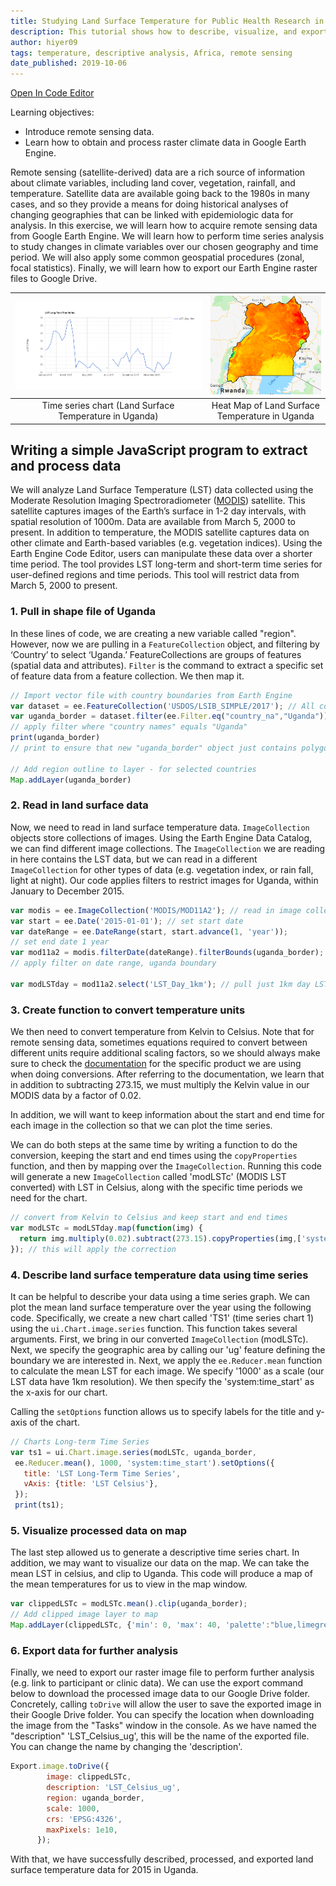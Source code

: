 ```yaml
---
title: Studying Land Surface Temperature for Public Health Research in Uganda
description: This tutorial shows how to describe, visualize, and export Earth Engine exposure data for public health research.
author: hiyer09
tags: temperature, descriptive analysis, Africa, remote sensing
date_published: 2019-10-06
---
```


[Open In Code Editor](https://code.earthengine.google.com/1a1f6c705f5ec8e897f319106ef80aef)

Learning objectives:
* Introduce remote sensing data.
* Learn how to obtain and process raster climate data in Google Earth Engine.

Remote sensing (satellite-derived) data are a rich source of information about climate variables, including land cover, vegetation, rainfall, and temperature. Satellite data are available going back to the 1980s in many cases, and so they provide a means for doing historical analyses of changing geographies that can be linked with epidemiologic data for analysis.
In this exercise, we will learn how to acquire remote sensing data from Google Earth Engine. We will learn how to perform time series analysis to study changes in climate variables over our chosen geography and time period. We will also apply some common geospatial procedures (zonal, focal statistics). Finally, we will learn how to export our Earth Engine raster files to Google Drive.

![](ee-chart-v2.png)  |  ![](ph_ug_lst.png) |
:-------------------------:|:-------------------------:|
Time series chart (Land Surface Temperature in Uganda)             |  Heat Map of Land Surface Temperature in Uganda        |



## Writing a simple JavaScript program to extract and process data

We will analyze Land Surface Temperature (LST) data collected using the Moderate Resolution Imaging Spectroradiometer ([MODIS](https://lpdaac.usgs.gov/products/mod11a2v006/)) satellite. This satellite captures images of the Earth’s surface in 1-2 day intervals, with spatial resolution of 1000m. Data are available from March 5, 2000 to present. In addition to temperature, the MODIS satellite captures data on other climate and Earth-based variables (e.g. vegetation indices).
Using the Earth Engine Code Editor, users can manipulate these data over a shorter time period. The tool provides LST long-term and short-term time series for user-defined regions and time periods. This tool will restrict data from March 5, 2000 to present.

### 1. Pull in shape file of Uganda 

In these lines of code, we are creating a new variable called "region". However, now we are pulling in a `FeatureCollection` object, and filtering by ‘Country’ to select ‘Uganda.’ FeatureCollections are groups of features (spatial data and attributes).  `Filter` is the command to extract a specific set of feature data from a feature collection. We then map it.
```javascript
// Import vector file with country boundaries from Earth Engine
var dataset = ee.FeatureCollection('USDOS/LSIB_SIMPLE/2017'); // All countries
var uganda_border = dataset.filter(ee.Filter.eq("country_na","Uganda")); 
// apply filter where "country names" equals "Uganda"
print(uganda_border) 
// print to ensure that new "uganda_border" object just contains polygon for Uganda

// Add region outline to layer - for selected countries
Map.addLayer(uganda_border)
```
### 2. Read in land surface data

Now, we need to read in land surface temperature data. `ImageCollection` objects store collections of images. Using the Earth Engine Data Catalog, we can find different image collections. The `ImageCollection` we are reading in here contains the LST data, but we can read in a different `ImageCollection` for other types of data (e.g. vegetation index, or rain fall, light at night).
Our code applies filters to restrict images for Uganda, within January to December 2015.
```javascript
var modis = ee.ImageCollection('MODIS/MOD11A2'); // read in image collection
var start = ee.Date('2015-01-01'); // set start date
var dateRange = ee.DateRange(start, start.advance(1, 'year'));
// set end date 1 year
var mod11a2 = modis.filterDate(dateRange).filterBounds(uganda_border);
// apply filter on date range, uganda boundary

var modLSTday = mod11a2.select('LST_Day_1km'); // pull just 1km day LST
```
### 3. Create function to convert temperature units

We then need to convert temperature from Kelvin to Celsius. Note that for remote sensing data, sometimes equations required to convert between different units require additional scaling factors, so we should always make sure to check the [documentation](https://icess.eri.ucsb.edu/modis/LstUsrGuide/usrguide_mod11.html#sds) for the specific product we are using when doing conversions.   After referring to the documentation, we learn that in addition to subtracting 273.15, we must multiply the Kelvin value in our MODIS data by a factor of 0.02.

In addition, we will want to keep information about the start and end time for each image in the collection so that we can plot the time series.

We can do both steps at the same time by writing a function to do the conversion, keeping the start and end times using the `copyProperties` function, and then by mapping over the `ImageCollection`. Running this code will generate a new `ImageCollection` called 'modLSTc' (MODIS LST converted) with LST in Celsius, along with the specific time periods we need for the chart.
```javascript
// convert from Kelvin to Celsius and keep start and end times
var modLSTc = modLSTday.map(function(img) {
  return img.multiply(0.02).subtract(273.15).copyProperties(img,['system:time_start','system:time_end']);
}); // this will apply the correction
```
### 4. Describe land surface temperature data using time series

It can be helpful to describe your data using a time series graph. We can plot the mean land surface temperature over the year using the following code. Specifically, we create a new chart called 'TS1' (time series chart 1) using the `ui.Chart.image.series` function. This function takes several arguments. First, we bring in our converted `ImageCollection` (modLSTc). Next, we specify the geographic area by calling our 'ug' feature defining the boundary we are interested in. Next, we apply the `ee.Reducer.mean` function to calculate the mean LST for each image. We specify '1000' as a scale (our LST data have 1km resolution). We then specify the 'system:time_start' as the x-axis for our chart.

Calling the `setOptions` function allows us to specify labels for the title and y-axis of the chart.
```javascript
// Charts Long-term Time Series
var ts1 = ui.Chart.image.series(modLSTc, uganda_border,
 ee.Reducer.mean(), 1000, 'system:time_start').setOptions({
   title: 'LST Long-Term Time Series',
   vAxis: {title: 'LST Celsius'},
 });
 print(ts1);
```

### 5. Visualize processed data on map

The last step allowed us to generate a descriptive time series chart. In addition, we may want to visualize our data on the map. We can take the mean LST in celsius, and clip to Uganda. This code will produce a map of the mean temperatures for us to view in the map window.
```javascript
var clippedLSTc = modLSTc.mean().clip(uganda_border);
// Add clipped image layer to map
Map.addLayer(clippedLSTc, {'min': 0, 'max': 40, 'palette':"blue,limegreen,yellow,darkorange,red"});
```
### 6. Export data for further analysis

Finally, we need to export our raster image file to perform further analysis (e.g. link to participant or clinic data). We can use the export command below to download the processed image data to our Google Drive folder. Concretely, calling `toDrive` will allow the user to save the exported image in their Google Drive folder. You can specify the location when downloading the image from the "Tasks" window in the console. As we have named the "description" 'LST_Celsius_ug', this will be the name of the exported file. You can change the name by changing the 'description'.
```javascript
Export.image.toDrive({
        image: clippedLSTc,
        description: 'LST_Celsius_ug',
        region: uganda_border,
        scale: 1000,
        crs: 'EPSG:4326',
        maxPixels: 1e10,
      });    
```
With that, we have successfully described, processed, and exported land surface temperature data for 2015 in Uganda.
